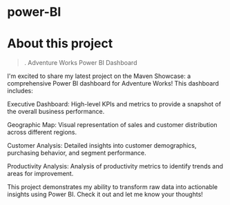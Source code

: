# power-BI
# About this project
>. Adventure Works Power BI Dashboard

I'm excited to share my latest project on the Maven Showcase: a comprehensive Power BI dashboard for Adventure Works! This dashboard includes:

Executive Dashboard: High-level KPIs and metrics to provide a snapshot of the overall business performance.

Geographic Map: Visual representation of sales and customer distribution across different regions.

Customer Analysis: Detailed insights into customer demographics, purchasing behavior, and segment performance.

Productivity Analysis: Analysis of productivity metrics to identify trends and areas for improvement.

This project demonstrates my ability to transform raw data into actionable insights using Power BI. Check it out and let me know your thoughts!
